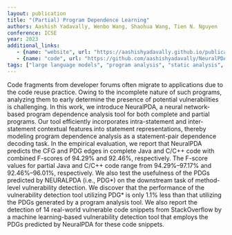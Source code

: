 ```yaml
---
layout: publication
title: "(Partial) Program Dependence Learning"
authors: Aashish Yadavally, Wenbo Wang, Shaohua Wang, Tien N. Nguyen
conference: ICSE
year: 2023
additional_links:
   - {name: "website", url: "https://aashishyadavally.github.io/publication/C5"}
   - {name: "code", url: "https://github.com/aashishyadavally/NeuralPDA"}
tags: ["large language models", "program analysis", "static analysis", "tool"]
---
```

Code fragments from developer forums often migrate to applications due to the code reuse practice. Owing to the incomplete nature of such programs, analyzing them to early determine the presence of potential vulnerabilities is challenging. In this work, we introduce NeuralPDA, a neural network-based program dependence analysis tool for both complete and partial programs. Our tool efficiently incorporates intra-statement and inter-statement contextual features into statement representations, thereby modeling program dependence analysis as a statement-pair dependence decoding task. In the empirical evaluation, we report that NeuralPDA predicts the CFG and PDG edges in complete Java and C/C++ code with combined F-scores of 94.29% and 92.46%, respectively. The F-score values for partial Java and C/C++ code range from 94.29%–97.17% and 92.46%–96.01%, respectively. We also test the usefulness of the PDGs predicted by NEURALPDA (i.e., PDG*) on the downstream task of method-level vulnerability detection. We discover that the performance of the vulnerability detection tool utilizing PDG* is only 1.1% less than that utilizing the PDGs generated by a program analysis tool. We also report the detection of 14 real-world vulnerable code snippets from StackOverflow by a machine learning-based vulnerability detection tool that employs the PDGs predicted by NeuralPDA for these code snippets.
